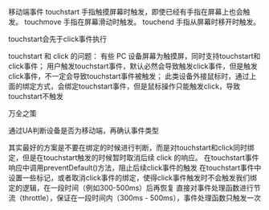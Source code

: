 移动端事件
touchstart 手指触摸屏幕时触发，即使已经有手指在屏幕上也会触发。
touchmove 手指在屏幕滑动时触发。
touchend 手指从屏幕时移开时触发。

touchstart会先于click事件执行

touchstart 和 click 的问题：
有些 PC 设备屏幕为触摸屏，同时支持touchstart和click事件；
用户触发touchstart事件，默认必然会导致触发click事件，但是触发click事件，不一定会导致touchstart事件被触发；
此类设备外接鼠标时，通过上面的绑定方式，会绑定touchstart事件，但是鼠标操作只能触发click，导致touchstart不触发


万全之策

通过UA判断设备是否为移动端，再确认事件类型


其实最好的方案是不要在绑定的时候进行判断，而是对touchstart和click同时绑定，但是在touchstart触发的时候暂时取消后续 click 的响应。
在touchstart事件响应中调用preventDefault()方法，阻止后续click事件的触发
在touchstart事件中设置一些标记，或者取消click事件的绑定，使得click事件触发时不会触发我们绑定的逻辑，在一段时间（例如300-500ms）后再恢复
直接对事件处理函数进行节流（throttle），保证在一段时间内（300ms - 500ms），事件处理函数只触发一次
